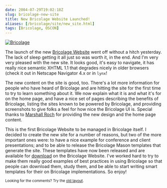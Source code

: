 ```yaml
--- 
date: 2004-07-29T19:02:18Z
slug: bricolage-new-site
title: New Bricolage Website Launched!
aliases: [/bricolage/site/new_site.html]
tags: [Bricolage, OSCON]
---
```


<a href="http://www.bricolage.cc/" title="Explore the new Bricolage Website!"><img src="http://www.bricolage.cc/ui/img/logo.png" alt="Bricolage" /></a>

<p>The launch of the new <a href="http://www.bricolage.cc/" title="Bricolage Website">Bricolage Website</a> went off without a hitch yesterday. The lack of sleep getting it all just so was worth it, in the end. And I'm very very pleased with the new site. It looks good, it's easy to navigate, it has really nice semantic XHTML 1.1 that degrades nicely in older browsers (check it out in Netscape Navigator 4.x or in <code>lynx</code>!</p>

<p>The new content on the site is good, too. There's a lot more information for people who have heard of Bricolage and are hitting the site for the first time to try to learn something about it. We now explain what it is and what it's for on the home page, and have a nice set of pages describing the benefits of Bricolage, listing the sites known to be powered by Bricolage, and providing screenshots to give folks a feel for how nice the Bricolage UI is. Special thanks to <a href="http://www.spastically.com/" title="Marshall Roch's site">Marshall Roch</a> for providing the new design and the home page content.</p>

<p>This is the first Bricolage Website to be managed in Bricolage itself. I decided to create the new site for a number of reasons, but two of the more important ones were: to have a nice example for conference and client presentations; and to be able to release the Bricolage Mason templates that generate the site. These templates have now been released and are available for <a href="http://www.bricolage.cc/downloads/bricolage.cc-1.00.tar.gz" title="Download the bricolage.cc templates">download</a> on the Bricolage Website. I've worked hard to try to make them really good examples of best practices in using Bricolage so that people can download them, study them, and be able to start writing smart templates for their on Bricolage implementations. So enjoy!</p>

<p class="past"><small>Looking for the comments? Try the <a rel="nofollow" href="//past.justatheory.com/bricolage/site/new_site.html">old layout</a>.</small></p>


